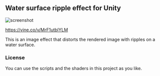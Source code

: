 Water surface ripple effect for Unity
-------------------------------------

![screenshot](http://keijiro.github.io/Ripple/screenshot.png)

https://vine.co/v/MrF1utblYLM

This is an image effect that distorts the rendered image with ripples on a water surface.

### License

You can use the scripts and the shaders in this project as you like.
